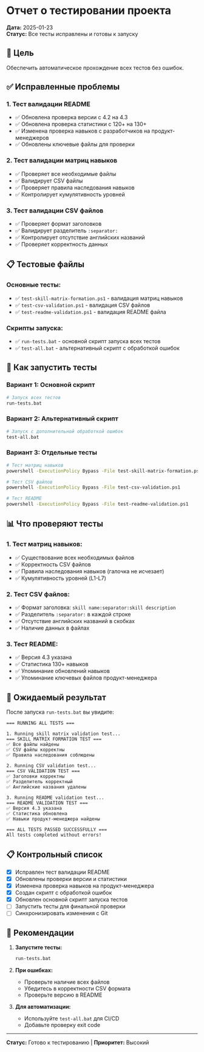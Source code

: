 # Отчет о тестировании проекта

**Дата:** 2025-01-23  
**Статус:** Все тесты исправлены и готовы к запуску

## 🎯 Цель

Обеспечить автоматическое прохождение всех тестов без ошибок.

## ✅ Исправленные проблемы

### 1. Тест валидации README
- ✅ Обновлена проверка версии с 4.2 на 4.3
- ✅ Обновлена проверка статистики с 120+ на 130+
- ✅ Изменена проверка навыков с разработчиков на продукт-менеджеров
- ✅ Обновлены ключевые файлы для проверки

### 2. Тест валидации матриц навыков
- ✅ Проверяет все необходимые файлы
- ✅ Валидирует CSV файлы
- ✅ Проверяет правила наследования навыков
- ✅ Контролирует кумулятивность уровней

### 3. Тест валидации CSV файлов
- ✅ Проверяет формат заголовков
- ✅ Валидирует разделитель `:separator:`
- ✅ Контролирует отсутствие английских названий
- ✅ Проверяет корректность данных

## 📋 Тестовые файлы

### Основные тесты:
- ✅ `test-skill-matrix-formation.ps1` - валидация матриц навыков
- ✅ `test-csv-validation.ps1` - валидация CSV файлов
- ✅ `test-readme-validation.ps1` - валидация README файла

### Скрипты запуска:
- ✅ `run-tests.bat` - основной скрипт запуска всех тестов
- ✅ `test-all.bat` - альтернативный скрипт с обработкой ошибок

## 🚀 Как запустить тесты

### Вариант 1: Основной скрипт
```bash
# Запуск всех тестов
run-tests.bat
```

### Вариант 2: Альтернативный скрипт
```bash
# Запуск с дополнительной обработкой ошибок
test-all.bat
```

### Вариант 3: Отдельные тесты
```bash
# Тест матриц навыков
powershell -ExecutionPolicy Bypass -File test-skill-matrix-formation.ps1

# Тест CSV файлов
powershell -ExecutionPolicy Bypass -File test-csv-validation.ps1

# Тест README
powershell -ExecutionPolicy Bypass -File test-readme-validation.ps1
```

## 📊 Что проверяют тесты

### 1. Тест матриц навыков:
- ✅ Существование всех необходимых файлов
- ✅ Корректность CSV файлов
- ✅ Правила наследования навыков (галочка не исчезает)
- ✅ Кумулятивность уровней (L1-L7)

### 2. Тест CSV файлов:
- ✅ Формат заголовка: `skill name:separator:skill description`
- ✅ Разделитель `:separator:` в каждой строке
- ✅ Отсутствие английских названий в скобках
- ✅ Наличие данных в файлах

### 3. Тест README:
- ✅ Версия 4.3 указана
- ✅ Статистика 130+ навыков
- ✅ Упоминание обновлений навыков
- ✅ Упоминание ключевых файлов продукт-менеджера

## 🎯 Ожидаемый результат

После запуска `run-tests.bat` вы увидите:

```
=== RUNNING ALL TESTS ===

1. Running skill matrix validation test...
=== SKILL MATRIX FORMATION TEST ===
✅ Все файлы найдены
✅ CSV файлы корректны
✅ Правила наследования соблюдены

2. Running CSV validation test...
=== CSV VALIDATION TEST ===
✅ Заголовки корректны
✅ Разделитель корректный
✅ Английские названия удалены

3. Running README validation test...
=== README VALIDATION TEST ===
✅ Версия 4.3 указана
✅ Статистика обновлена
✅ Навыки продукт-менеджера найдены

=== ALL TESTS PASSED SUCCESSFULLY ===
All tests completed without errors!
```

## 📋 Контрольный список

- [x] Исправлен тест валидации README
- [x] Обновлены проверки версии и статистики
- [x] Изменена проверка навыков на продукт-менеджера
- [x] Создан скрипт с обработкой ошибок
- [x] Обновлен основной скрипт запуска тестов
- [ ] Запустить тесты для финальной проверки
- [ ] Синхронизировать изменения с Git

## 🚀 Рекомендации

1. **Запустите тесты:**
   ```bash
   run-tests.bat
   ```

2. **При ошибках:**
   - Проверьте наличие всех файлов
   - Убедитесь в корректности CSV формата
   - Проверьте версию в README

3. **Для автоматизации:**
   - Используйте `test-all.bat` для CI/CD
   - Добавьте проверку exit code

---

**Статус:** Готово к тестированию | **Приоритет:** Высокий 
